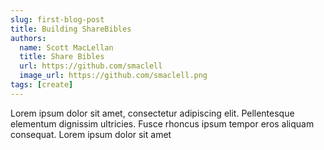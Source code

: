 ```yaml
---
slug: first-blog-post
title: Building ShareBibles
authors:
  name: Scott MacLellan
  title: Share Bibles
  url: https://github.com/smaclell
  image_url: https://github.com/smaclell.png
tags: [create]
---
```


Lorem ipsum dolor sit amet, consectetur adipiscing elit. Pellentesque elementum dignissim ultricies. Fusce rhoncus ipsum tempor eros aliquam consequat. Lorem ipsum dolor sit amet
